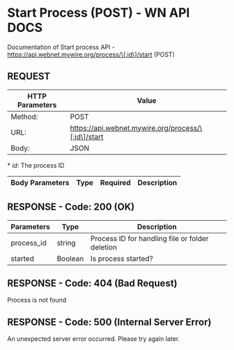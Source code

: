 # Start Process (POST) - WN API DOCS

Documentation of Start process API - https://api.webnet.mywire.org/process/\[:id\]/start (POST)

## REQUEST

| **HTTP Parameters**   | **Value**                                             |
|-----------------------|-------------------------------------------------------|
| Method:           	| POST                                                  |
| URL:              	| https://api.webnet.mywire.org/process/\[:id\]/start   |
| Body:             	| JSON                                                  |

\* _id_: The process ID

| **Body Parameters**  | **Type**  | **Required** | **Description**                              |
|----------------------|-----------|--------------|----------------------------------------------|

## RESPONSE - Code: 200 (OK)

| **Parameters**  | **Type**  | **Description**                                 |
|-----------------|-----------|-------------------------------------------------|
| process_id      | string    | Process ID for handling file or folder deletion |
| started         | Boolean   | Is process started?                             |

## RESPONSE - Code: 404 (Bad Request)

Process is not found
 
## RESPONSE - Code: 500 (Internal Server Error)

An unexpected server error occurred. Please try again later.

